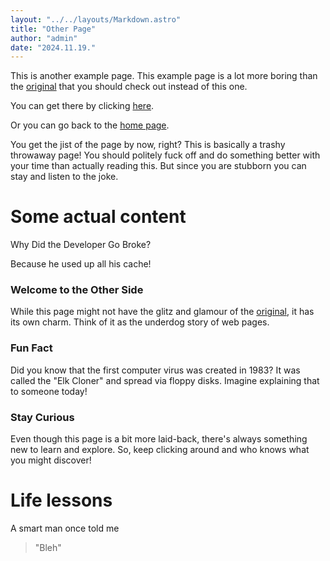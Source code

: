 ```yaml
---
layout: "../../layouts/Markdown.astro"
title: "Other Page"
author: "admin"
date: "2024.11.19."
---
```


This is another example page. This example page is a lot more boring than the [original](/page/example) that you should check out instead of this one.

You can get there by clicking [here](/page/example).

Or you can go back to the [home page](/).

You get the jist of the page by now, right? This is basically a trashy throwaway page! You should politely fuck off and do something better with your time than actually reading this. But since you are stubborn you can stay and listen to the joke.

# Some actual content

Why Did the Developer Go Broke?

Because he used up all his cache!

### Welcome to the Other Side

While this page might not have the glitz and glamour of the [original](/page/example), it has its own charm. Think of it as the underdog story of web pages.

### Fun Fact

Did you know that the first computer virus was created in 1983? It was called the "Elk Cloner" and spread via floppy disks. Imagine explaining that to someone today!

### Stay Curious

Even though this page is a bit more laid-back, there's always something new to learn and explore. So, keep clicking around and who knows what you might discover!

# Life lessons

A smart man once told me

> "Bleh"
